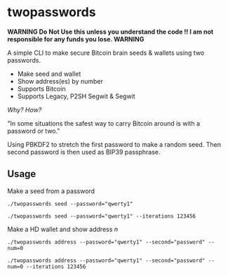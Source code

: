 # twopasswords

**WARNING Do Not Use this unless you understand the code !! I am not responsible for any funds you lose. WARNING**

A simple CLI to make secure Bitcoin brain seeds & wallets using two passwords.
- Make seed and wallet
- Show address(es) by number
- Supports Bitcoin
- Supports Legacy, P2SH Segwit & Segwit

_Why? How?_

"In some situations the safest way to carry Bitcoin around is with a password or two."

Using PBKDF2 to stretch the first password to make a random seed.  Then second password is then used as BIP39 passphrase.


## Usage

Make a seed from a password

```shell
./twopasswords seed --password="qwerty1"

./twopasswords seed --password="qwerty1" --iterations 123456
```

Make a HD wallet and show address _n_

```shell
./twopasswords address --password="qwerty1" --second="password" --num=0

./twopasswords address --password="qwerty1" --second="password" --num=0 --iterations 123456
```
